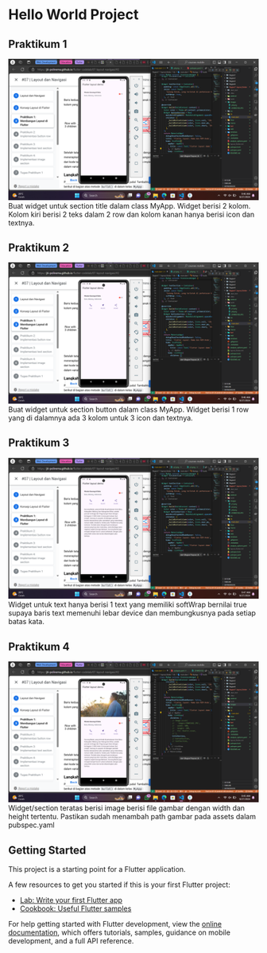 # Hello World Project

## Praktikum 1
![Praktikum 1](images/p1.png)
Buat widget untuk section title dalam class MyApp. Widget berisi 2 kolom. Kolom kiri berisi 2 teks dalam 2 row dan kolom kanan hanya berisi icon dan textnya.

## Praktikum 2
![Praktikum 2](images/p2.png)
Buat widget untuk section button dalam class MyApp. Widget berisi 1 row yang di dalamnya ada 3 kolom untuk 3 icon dan textnya.

## Praktikum 3
![Praktikum 3](images/p3.png)
Widget untuk text hanya berisi 1 text yang memiliki softWrap bernilai true supaya baris text memenuhi lebar device dan membungkusnya pada setiap batas kata.

## Praktikum 4
![Praktikum 4](images/p4.png)
Widget/section teratas berisi image berisi file gambar dengan width dan height tertentu. Pastikan sudah menambah path gambar pada assets dalam pubspec.yaml

## Getting Started

This project is a starting point for a Flutter application.

A few resources to get you started if this is your first Flutter project:

- [Lab: Write your first Flutter app](https://docs.flutter.dev/get-started/codelab)
- [Cookbook: Useful Flutter samples](https://docs.flutter.dev/cookbook)

For help getting started with Flutter development, view the
[online documentation](https://docs.flutter.dev/), which offers tutorials,
samples, guidance on mobile development, and a full API reference.

